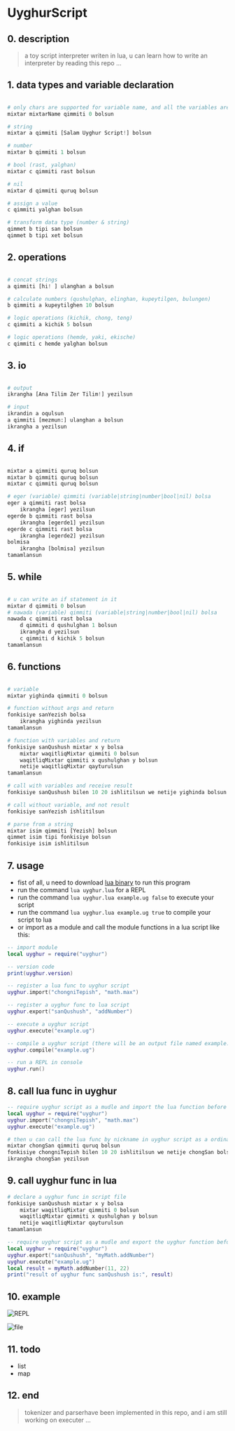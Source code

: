 # UyghurScript

## 0. description

> a toy script interpreter writen in lua, u can learn how to write an interpreter by reading this repo ...

## 1. data types and variable declaration

```python

# only chars are supported for variable name, and all the variables are global
mixtar mixtarName qimmiti 0 bolsun

# string
mixtar a qimmiti [Salam Uyghur Script!] bolsun

# number
mixtar b qimmiti 1 bolsun

# bool (rast, yalghan)
mixtar c qimmiti rast bolsun

# nil
mixtar d qimmiti quruq bolsun

# assign a value
c qimmiti yalghan bolsun

# transform data type (number & string)
qimmet b tipi san bolsun
qimmet b tipi xet bolsun

```

## 2. operations

```python

# concat strings
a qimmiti [hi! ] ulanghan a bolsun

# calculate numbers (qushulghan, elinghan, kupeytilgen, bulungen)
b qimmiti a kupeytilghen 10 bolsun

# logic operations (kichik, chong, teng)
c qimmiti a kichik 5 bolsun

# logic operations (hemde, yaki, ekische)
c qimmiti c hemde yalghan bolsun

```

## 3. io

```python

# output
ikrangha [Ana Tilim Zer Tilim!] yezilsun

# input
ikrandin a oqulsun
a qimmiti [mezmun:] ulanghan a bolsun
ikrangha a yezilsun

```

## 4. if

```python

mixtar a qimmiti quruq bolsun
mixtar b qimmiti quruq bolsun
mixtar c qimmiti quruq bolsun

# eger (variable) qimmiti (variable|string|number|bool|nil) bolsa
eger a qimmiti rast bolsa
    ikrangha [eger] yezilsun
egerde b qimmiti rast bolsa
    ikrangha [egerde1] yezilsun
egerde c qimmiti rast bolsa
    ikrangha [egerde2] yezilsun
bolmisa
    ikrangha [bolmisa] yezilsun
tamamlansun

```

## 5. while

```python

# u can write an if statement in it
mixtar d qimmiti 0 bolsun
# nawada (variable) qimmiti (variable|string|number|bool|nil) bolsa
nawada c qimmiti rast bolsa
    d qimmiti d qushulghan 1 bolsun
    ikrangha d yezilsun
    c qimmiti d kichik 5 bolsun
tamamlansun

```

## 6. functions

```python

# variable
mixtar yighinda qimmiti 0 bolsun

# function without args and return
fonkisiye sanYezish bolsa
    ikrangha yighinda yezilsun
tamamlansun

# function with variables and return
fonkisiye sanQushush mixtar x y bolsa
    mixtar waqitliqMixtar qimmiti 0 bolsun
    waqitliqMixtar qimmiti x qushulghan y bolsun
    netije waqitliqMixtar qayturulsun
tamamlansun

# call with variables and receive result
fonkisiye sanQushush bilen 10 20 ishlitilsun we netije yighinda bolsun

# call without variable, and not result 
fonkisiye sanYezish ishlitilsun

# parse from a string
mixtar isim qimmiti [Yezish] bolsun
qimmet isim tipi fonkisiye bolsun
fonkisiye isim ishlitilsun

```

## 7. usage

* fist of all, u need to download [lua binary](http://luabinaries.sourceforge.net/) to run this program
* run the command `lua uyghur.lua` for a REPL
* run the command `lua uyghur.lua example.ug false` to execute your script
* run the command `lua uyghur.lua example.ug true` to compile your script to lua
* or import as a module and call the module functions in a lua script like this:

```lua
-- import module
local uyghur = require("uyghur")

-- version code
print(uyghur.version)

-- register a lua func to uyghur script
uyghur.import("chongniTepish", "math.max")

-- register a uyghur func to lua script
uyghur.export("sanQushush", "addNumber")

-- execute a uyghur script
uyghur.execute("example.ug")

-- compile a uyghur script (there will be an output file named example.ug.lua in the same directory)
uyghur.compile("example.ug")

-- run a REPL in console
uyghur.run()

```

## 8. call lua func in uyghur

```lua
-- require uyghur script as a mudle and import the lua function before execute your script
local uyghur = require("uyghur")
uyghur.import("chongniTepish", "math.max")
uyghur.execute("example.ug")
```

```python
# then u can call the lua func by nickname in uyghur script as a ordinary uyghur func
mixtar chongSan qimmiti quruq bolsun
fonkisiye chongniTepish bilen 10 20 ishlitilsun we netije chongSan bolsun
ikrangha chongSan yezilsun
```

## 9. call uyghur func in lua

```python
# declare a uyghur func in script file
fonkisiye sanQushush mixtar x y bolsa
    mixtar waqitliqMixtar qimmiti 0 bolsun
    waqitliqMixtar qimmiti x qushulghan y bolsun
    netije waqitliqMixtar qayturulsun
tamamlansun
```

```lua
-- require uyghur script as a mudle and export the uyghur function before execute your script
local uyghur = require("uyghur")
uyghur.export("sanQushush", "myMath.addNumber")
uyghur.execute("example.ug")
local result = myMath.addNumber(11, 22)
print("result of uyghur func sanQushush is:", result)
```

## 10. example

![REPL](../others/demo1.png)

![file](../others/demo2.png)

## 11. todo

* list
* map

## 12. end

> tokenizer and parserhave been implemented in this repo, and i am still working on executer ...
